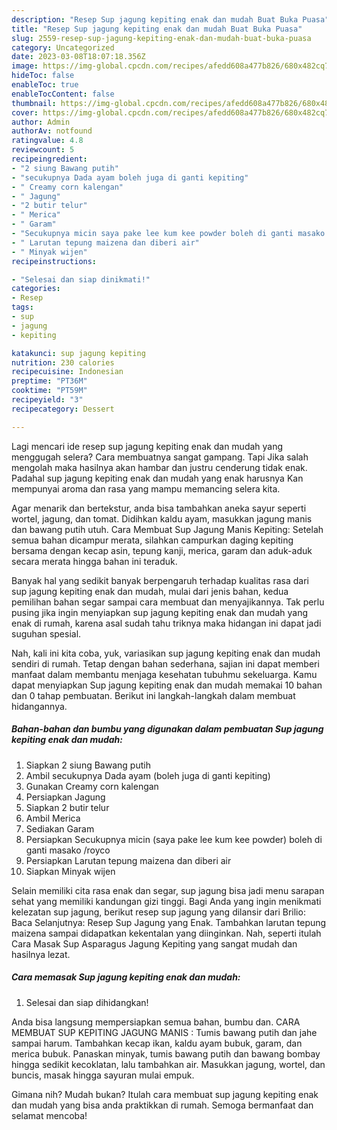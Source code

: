 ```yaml
---
description: "Resep Sup jagung kepiting enak dan mudah Buat Buka Puasa"
title: "Resep Sup jagung kepiting enak dan mudah Buat Buka Puasa"
slug: 2559-resep-sup-jagung-kepiting-enak-dan-mudah-buat-buka-puasa
category: Uncategorized
date: 2023-03-08T18:07:18.356Z
image: https://img-global.cpcdn.com/recipes/afedd608a477b826/680x482cq70/sup-jagung-kepiting-enak-dan-mudah-foto-resep-utama.jpg
hideToc: false
enableToc: true
enableTocContent: false
thumbnail: https://img-global.cpcdn.com/recipes/afedd608a477b826/680x482cq70/sup-jagung-kepiting-enak-dan-mudah-foto-resep-utama.jpg
cover: https://img-global.cpcdn.com/recipes/afedd608a477b826/680x482cq70/sup-jagung-kepiting-enak-dan-mudah-foto-resep-utama.jpg
author: Admin
authorAv: notfound
ratingvalue: 4.8
reviewcount: 5
recipeingredient:
- "2 siung Bawang putih"
- "secukupnya Dada ayam boleh juga di ganti kepiting"
- " Creamy corn kalengan"
- " Jagung"
- "2 butir telur"
- " Merica"
- " Garam"
- "Secukupnya micin saya pake lee kum kee powder boleh di ganti masako royco"
- " Larutan tepung maizena dan diberi air"
- " Minyak wijen"
recipeinstructions:

- "Selesai dan siap dinikmati!"
categories:
- Resep
tags:
- sup
- jagung
- kepiting

katakunci: sup jagung kepiting 
nutrition: 230 calories
recipecuisine: Indonesian
preptime: "PT36M"
cooktime: "PT59M"
recipeyield: "3"
recipecategory: Dessert

---
```



Lagi mencari ide resep sup jagung kepiting enak dan mudah yang menggugah selera? Cara membuatnya sangat gampang. Tapi Jika salah mengolah maka hasilnya akan hambar dan justru cenderung tidak enak. Padahal sup jagung kepiting enak dan mudah yang enak harusnya Kan mempunyai aroma dan rasa yang mampu memancing selera kita.


Agar menarik dan bertekstur, anda bisa tambahkan aneka sayur seperti wortel, jagung, dan tomat. Didihkan kaldu ayam, masukkan jagung manis dan bawang putih utuh. Cara Membuat Sup Jagung Manis Kepiting: Setelah semua bahan dicampur merata, silahkan campurkan daging kepiting bersama dengan kecap asin, tepung kanji, merica, garam dan aduk-aduk secara merata hingga bahan ini teraduk.

Banyak hal yang sedikit banyak berpengaruh terhadap kualitas rasa dari sup jagung kepiting enak dan mudah, mulai dari jenis bahan, kedua pemilihan bahan segar sampai cara membuat dan menyajikannya. Tak perlu pusing jika ingin menyiapkan sup jagung kepiting enak dan mudah yang enak di rumah, karena asal sudah tahu triknya maka hidangan ini dapat jadi suguhan spesial.


Nah, kali ini kita coba, yuk, variasikan sup jagung kepiting enak dan mudah sendiri di rumah. Tetap dengan bahan sederhana, sajian ini dapat memberi manfaat dalam membantu menjaga kesehatan tubuhmu sekeluarga. Kamu dapat menyiapkan Sup jagung kepiting enak dan mudah memakai 10 bahan dan 0 tahap pembuatan. Berikut ini langkah-langkah dalam membuat hidangannya.

<!--inarticleads1-->

##### Bahan-bahan dan bumbu yang digunakan dalam pembuatan Sup jagung kepiting enak dan mudah:

1. Siapkan 2 siung Bawang putih
1. Ambil secukupnya Dada ayam (boleh juga di ganti kepiting)
1. Gunakan  Creamy corn kalengan
1. Persiapkan  Jagung
1. Siapkan 2 butir telur
1. Ambil  Merica
1. Sediakan  Garam
1. Persiapkan Secukupnya micin (saya pake lee kum kee powder) boleh di ganti masako /royco
1. Persiapkan  Larutan tepung maizena dan diberi air
1. Siapkan  Minyak wijen


Selain memiliki cita rasa enak dan segar, sup jagung bisa jadi menu sarapan sehat yang memiliki kandungan gizi tinggi. Bagi Anda yang ingin menikmati kelezatan sup jagung, berikut resep sup jagung yang dilansir dari Brilio: Baca Selanjutnya: Resep Sup Jagung yang Enak. Tambahkan larutan tepung maizena sampai didapatkan kekentalan yang diinginkan. Nah, seperti itulah Cara Masak Sup Asparagus Jagung Kepiting yang sangat mudah dan hasilnya lezat. 

<!--inarticleads2-->

##### Cara memasak Sup jagung kepiting enak dan mudah:


1. Selesai dan siap dihidangkan!

Anda bisa langsung mempersiapkan semua bahan, bumbu dan. CARA MEMBUAT SUP KEPITING JAGUNG MANIS : Tumis bawang putih dan jahe sampai harum. Tambahkan kecap ikan, kaldu ayam bubuk, garam, dan merica bubuk. Panaskan minyak, tumis bawang putih dan bawang bombay hingga sedikit kecoklatan, lalu tambahkan air. Masukkan jagung, wortel, dan buncis, masak hingga sayuran mulai empuk. 

Gimana nih? Mudah bukan? Itulah cara membuat sup jagung kepiting enak dan mudah yang bisa anda praktikkan di rumah. Semoga bermanfaat dan selamat mencoba!
